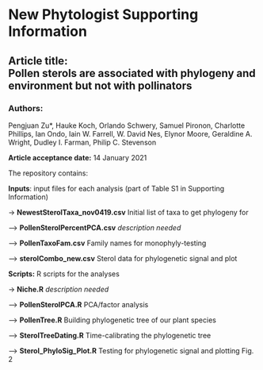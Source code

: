 # New Phytologist Supporting Information

## Article title: <br/> Pollen sterols are associated with phylogeny and environment but not with pollinators

### Authors:

Pengjuan Zu*, Hauke Koch, Orlando Schwery, Samuel Pironon, Charlotte Phillips, Ian Ondo, Iain W. Farrell, W. David Nes, Elynor Moore, Geraldine A. Wright, Dudley I. Farman, Philip C. Stevenson

**Article acceptance date:** 14 January 2021

The repository contains:

**Inputs**: input files for each analysis (part of Table S1 in Supporting Information)

-> **NewestSterolTaxa_nov0419.csv** Initial list of taxa to get phylogeny for

—> **PollenSterolPercentPCA.csv** _description needed_

—> **PollenTaxoFam.csv** Family names for monophyly-testing

—> **sterolCombo_new.csv** Sterol data for phylogenetic signal and plot


**Scripts:** R scripts for the analyses

-> **Niche.R** _description needed_

—> **PollenSterolPCA.R** PCA/factor analysis

—> **PollenTree.R** Building phylogenetic tree of our plant species

—> **SterolTreeDating.R** Time-calibrating the phylogenetic tree

—> **Sterol_PhyloSig_Plot.R** Testing for phylogenetic signal and plotting Fig. 2
